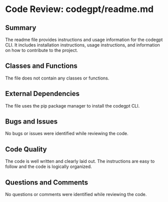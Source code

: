 # Code Review: codegpt/readme.md

## Summary

The readme file provides instructions and usage information for the codegpt CLI. It includes installation instructions, usage instructions, and information on how to contribute to the project.

## Classes and Functions

The file does not contain any classes or functions.

## External Dependencies

The file uses the pip package manager to install the codegpt CLI.

## Bugs and Issues

No bugs or issues were identified while reviewing the code.

## Code Quality

The code is well written and clearly laid out. The instructions are easy to follow and the code is logically organized.

## Questions and Comments

No questions or comments were identified while reviewing the code.